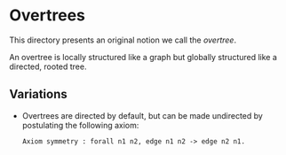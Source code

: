 # Overtrees

This directory presents an original notion we call the *overtree*.

An overtree is locally structured like a graph but globally structured like a
directed, rooted tree.

## Variations

- Overtrees are directed by default, but can be made undirected by postulating
  the following axiom:

  ```coq
  Axiom symmetry : forall n1 n2, edge n1 n2 -> edge n2 n1.
  ```

